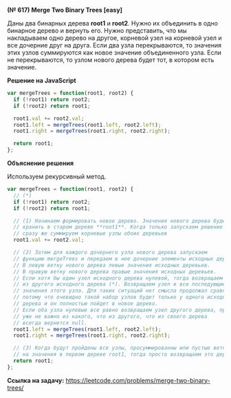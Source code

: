 **(№ 617) Merge Two Binary Trees [easy]**

Даны два бинарных дерева **root1** и **root2**. Нужно их объединить в одно бинарное дерево и вернуть его. Нужно представить, что мы накладываем одно дерево на другое, корневой узел на корневой узел и все дочерние друг на друга. Если два узла перекрываются, то значения этих узлов суммируются как новое значение объединенного узла. Если не перекрываются, то узлом нового дерева будет тот, в котором есть значение.

**Решение на JavaScript**

```javascript
var mergeTrees = function(root1, root2) {
  if (!root1) return root2;
  if (!root2) return root1;

  root1.val += root2.val;
  root1.left = mergeTrees(root1.left, root2.left);
  root1.right = mergeTrees(root1.right, root2.right);

  return root1;
};
```

**Объяснение решения**

Используем рекурсивный метод.

```javascript
var mergeTrees = function(root1, root2) {
  // (*)
  if (!root1) return root2;
  if (!root2) return root1;

  // (1) Начинаем формировать новое дерево. Значения нового дерева будем
  // хранить в старом дереве **root1**. Когда только запускаем решение
  // сразу же суммируем корневые узлы обоих деревьев
  root1.val += root2.val;

  // (2) Затем для каждого дочернего узла нового дерева запускаем
  // функцию mergeTrees и передаем в нее дочерние элементы исходных деревьев.
  // В левую ветку нового дерева левые значения исходных деревьев.
  // В правую ветку нового дерева правые значения исходных деревьев.
  // Если хотя бы один узел исходного дерева нулевой, тогда возвращаем узел
  // из другого исходного дерева (*). Возвращаем узел и все последующие дочерние
  // значения этого узла. Для таких ситуаций нет смысла продолжал сравнивать узлы,
  // потому что очевидно такой набор узлов будет только у одного исходного
  // дерева и он полностью пойдет в новое дерево.
  // Если оба узла нулевые все равно возвращаем узел другого дерева, просто там
  // уже не важно из какого, что из другого, что из своего дерева
  // всегда вернется null.
  root1.left = mergeTrees(root1.left, root2.left);
  root1.right = mergeTrees(root1.right, root2.right);

  // (3) Когда будут пройдены все узлы, просуммированны или пустые ветки заменены
  // на значения в первом дереве root1, тогда просто возвращаем это дерево.
  return root1;
};
```

**Ссылка на задачу:** https://leetcode.com/problems/merge-two-binary-trees/
